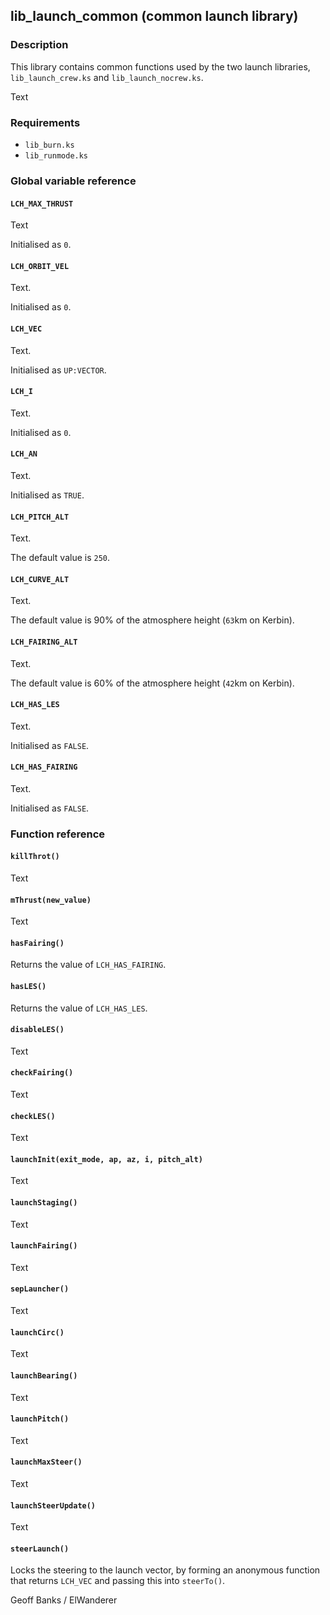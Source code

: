 ## lib\_launch\_common (common launch library)

### Description

This library contains common functions used by the two launch libraries, `lib_launch_crew.ks` and `lib_launch_nocrew.ks`.

Text

### Requirements

 * `lib_burn.ks`
 * `lib_runmode.ks`

### Global variable reference

#### `LCH_MAX_THRUST`

Text

Initialised as `0`.

#### `LCH_ORBIT_VEL`

Text.

Initialised as `0`.

#### `LCH_VEC`

Text.

Initialised as `UP:VECTOR`.

#### `LCH_I`

Text.

Initialised as `0`.

#### `LCH_AN`

Text.

Initialised as `TRUE`.

#### `LCH_PITCH_ALT`

Text.

The default value is `250`.

#### `LCH_CURVE_ALT`

Text.

The default value is 90% of the atmosphere height (`63`km on Kerbin).

#### `LCH_FAIRING_ALT`

Text.

The default value is 60% of the atmosphere height (`42`km on Kerbin).

#### `LCH_HAS_LES`

Text.

Initialised as `FALSE`.

#### `LCH_HAS_FAIRING`

Text.

Initialised as `FALSE`.

### Function reference

#### `killThrot()`

Text

#### `mThrust(new_value)`

Text

#### `hasFairing()`

Returns the value of `LCH_HAS_FAIRING`.

#### `hasLES()`

Returns the value of `LCH_HAS_LES`.

#### `disableLES()`

Text

#### `checkFairing()`

Text

#### `checkLES()`

Text

#### `launchInit(exit_mode, ap, az, i, pitch_alt)`

Text

#### `launchStaging()`

Text

#### `launchFairing()`

Text

#### `sepLauncher()`

Text

#### `launchCirc()`

Text

#### `launchBearing()`

Text

#### `launchPitch()`

Text

#### `launchMaxSteer()`

Text

#### `launchSteerUpdate()`

Text

#### `steerLaunch()`

Locks the steering to the launch vector, by forming an anonymous function that returns `LCH_VEC` and passing this into `steerTo()`.

Geoff Banks / ElWanderer
